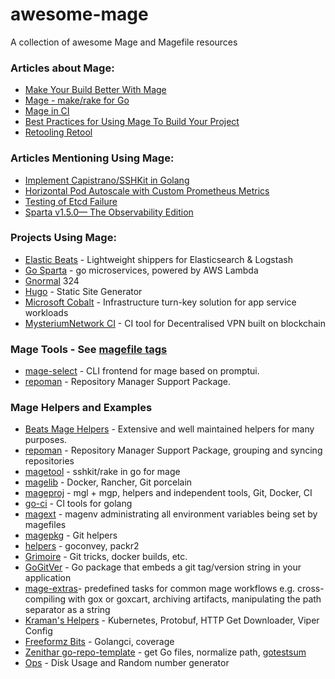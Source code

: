 # awesome-mage
A collection of awesome Mage and Magefile resources


### Articles about Mage:
+ [Make Your Build Better With Mage](https://blog.gopheracademy.com/advent-2017/mage/)
+ [Mage - make/rake for Go](https://npf.io/2018/09/mage/)
+ [Mage in CI](https://magefile.org/blog/2018/09/mage-in-ci/)
+ [Best Practices for Using Mage To Build Your Project](https://blog.gopheracademy.com/advent-2018/mage-best-practices/)
+ [Retooling Retool](https://npf.io/2019/05/retooling-retool/)

### Articles Mentioning Using Mage:
+ [Implement Capistrano/SSHKit in Golang](https://medium.com/@zhimin.wen/implement-capistrano-sshkit-in-golang-32d8d094e65d)
+ [Horizontal Pod Autoscale with Custom Prometheus Metrics](https://itnext.io/horizontal-pod-autoscale-with-custom-metrics-8cb13e9d475)
+ [Testing of Etcd Failure](https://medium.com/@zhimin.wen/testing-of-etcd-failure-936dc5833a62)
+ [Sparta v1.5.0— The Observability Edition](https://medium.com/@mweagle/sparta-v1-5-0-the-observability-edition-a8257eeb11d6)

### Projects Using Mage:
+ [Elastic Beats](https://github.com/elastic/beats/) - Lightweight shippers for Elasticsearch & Logstash
+ [Go Sparta](github.com/mweagle/Sparta) - go microservices, powered by AWS Lambda
+ [Gnormal](https://github.com/gnormal/gnorm) 324
+ [Hugo](https://github.com/gohugoio/hugo/) - Static Site Generator
+ [Microsoft Cobalt](https://github.com/microsoft/cobalt) - Infrastructure turn-key solution for app service workloads
+ [MysteriumNetwork CI](github.com/mysteriumnetwork/go-ci) - CI tool for Decentralised VPN built on blockchain

### Mage Tools - See [magefile tags](https://github.com/topics/magefile)
+ [mage-select](https://github.com/iwittkau/mage-select) - CLI frontend for mage based on promptui.
+ [repoman](https://github.com/cabify/repoman) - Repository Manager Support Package.
 

### Mage Helpers and Examples
+ [Beats Mage Helpers](https://github.com/elastic/beats/tree/master/dev-tools/mage) - Extensive and well maintained helpers for many purposes.
+ [repoman](https://github.com/cabify/repoman) - Repository Manager Support Package, grouping and syncing repositories
+ [magetool](https://github.com/zhiminwen/magetool) - sshkit/rake in go for mage
+ [magelib](https://github.com/denkhaus/magelib) - Docker, Rancher, Git porcelain
+ [mageproj](https://github.com/voyages-sncf-technologies/mageproj) - mgl + mgp, helpers and independent tools, Git, Docker, CI 
+ [go-ci](https://github.com/mysteriumnetwork/go-ci) - CI tools for golang
+ [magext](https://github.com/pvormste/magext) - magenv administrating all environment variables being set by magefiles
+ [magepkg](https://github.com/TheThingsIndustries/magepkg) - Git helpers
+ [helpers](https://github.com/lalloni/magelib/tree/master/helpers) - goconvey, packr2
+ [Grimoire](https://github.com/VixsTy/grimoire/) - Git tricks, docker builds, etc.
+ [GoGitVer](https://github.com/aletheia7/gogitver) - Go package that embeds a git tag/version string in your application
+ [mage-extras](https://github.com/mcandre/mage-extras)- predefined tasks for common mage workflows e.g. cross-compiling with gox or goxcart,  archiving artifacts, manipulating the path separator as a string
+ [Kraman's Helpers](https://github.com/kraman/mage-helpers) - Kubernetes, Protobuf, HTTP Get Downloader, Viper Config
+ [Freeformz Bits](https://github.com/freeformz/bits) - Golangci, coverage
+ [Zenithar go-repo-template](https://github.com/Zenithar/go-repo-template) - get Go files, normalize path, [gotestsum](https://github.com/gotestyourself/gotestsum)
+ [Ops](https://github.com/ymgyt/ops) - Disk Usage and Random number generator
